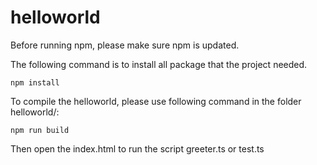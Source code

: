 # helloworld
Before running npm, please make sure npm is updated. 

The following command is to install all package that the project needed.

`npm install`

To compile the helloworld, please use following command in the folder helloworld/:

`npm run build`


Then open the index.html to run the script greeter.ts or test.ts


